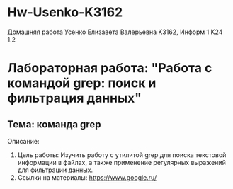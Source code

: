 # Hw-Usenko-K3162
Домашняя работа Усенко Елизавета Валерьевна K3162, Информ 1 K24 1.2

# Лабораторная работа: "Работа с командой grep: поиск и фильтрация данных"
## Тема: команда grep
Описание: 
  1. Цель работы:
     Изучить работу с утилитой grep для поиска текстовой информации в файлах, а также применение регулярных выражений для фильтрации данных.
  2. Ссылки на материалы:
     https://www.google.ru/
     
